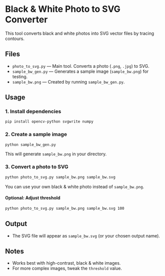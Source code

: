 # Black & White Photo to SVG Converter

This tool converts black and white photos into SVG vector files by tracing contours.

## Files

- `photo_to_svg.py` — Main tool. Converts a photo (`.png`, `.jpg`) to SVG.
- `sample_bw_gen.py` — Generates a sample image (`sample_bw.png`) for testing.
- `sample_bw.png` — Created by running `sample_bw_gen.py`.

## Usage

### 1. Install dependencies

```bash
pip install opencv-python svgwrite numpy
```

### 2. Create a sample image

```bash
python sample_bw_gen.py
```

This will generate `sample_bw.png` in your directory.

### 3. Convert a photo to SVG

```bash
python photo_to_svg.py sample_bw.png sample_bw.svg
```

You can use your own black & white photo instead of `sample_bw.png`.

#### Optional: Adjust threshold

```bash
python photo_to_svg.py sample_bw.png sample_bw.svg 100
```

## Output

- The SVG file will appear as `sample_bw.svg` (or your chosen output name).

## Notes

- Works best with high-contrast, black & white images.
- For more complex images, tweak the `threshold` value.